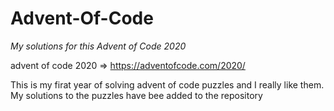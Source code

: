 # Advent-Of-Code
*My solutions for this Advent of Code 2020*

advent of code 2020 => https://adventofcode.com/2020/

This is my firat year of solving advent of code puzzles
and I really like them. My solutions to the puzzles have bee added
to the repository
